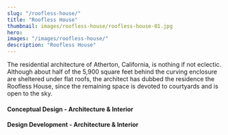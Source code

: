 ```yaml
---
slug: "/roofless-house/"
title: "Roofless House"
thumbnail: images/roofless-house/roofless-house-01.jpg
hero:
images: "/images/roofless-house/"
description: "Roofless House"
---
```


The residential architecture of Atherton, California, is nothing if not eclectic. Although about half of the 5,900 square feet behind the curving enclosure are sheltered under flat roofs, the architect has dubbed the residence the Roofless House, since the remaining space is devoted to courtyards and is open to the sky.

#### Conceptual Design - Architecture & Interior

#### Design Development - Architecture & Interior
